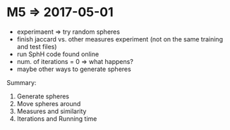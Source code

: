 # M5 => 2017-05-01

- experimaent => try random spheres
- finish jaccard vs. other measures experiment (not on the same training and test files)
- run SphH code found online
- num. of iterations = 0 => what happens?
- maybe other ways to generate spheres


Summary:
1. Generate spheres
2. Move spheres around
3. Measures and similarity
4. Iterations and Running time